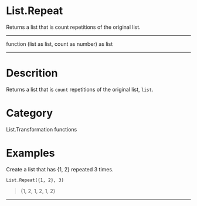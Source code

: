 ﻿# List.Repeat
Returns a list that is count repetitions of the original list.
***
function (list as list, count as number) as list
***
# Descrition 
Returns a list that is <code>count</code> repetitions of the original list, <code>list</code>.
# Category 
List.Transformation functions
# Examples 
Create a list that has {1, 2} repeated 3 times.
```
List.Repeat({1, 2}, 3)
```
> {1, 2, 1, 2, 1, 2}
***
